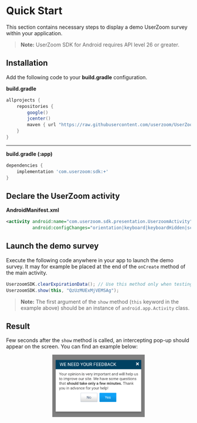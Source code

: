 # Quick Start

This section contains necessary steps to display a demo UserZoom survey within your application.

> **Note:** UserZoom SDK for Android requires API level 26 or greater.

## Installation

Add the following code to your **build.gradle** configuration.

**build.gradle**  
``` gradle
allprojects {
    repositories {
        google()
        jcenter()
        maven { url "https://raw.githubusercontent.com/userzoom/UserZoomSDK-Android/master" }
    }
}
```

---

**build.gradle (:app)**  
``` gradle
dependencies { 
    implementation 'com.userzoom:sdk:+' 
}
```

## Declare the UserZoom activity

**AndroidManifest.xml**
``` xml
<activity android:name="com.userzoom.sdk.presentation.UserzoomActivity"
          android:configChanges="orientation|keyboard|keyboardHidden|screenSize" />
```

## Launch the demo survey

Execute the following code anywhere in your app to launch the demo survey. It may for example be placed at the end of the `onCreate` method of the main activity.

``` java
UserzoomSDK.clearExpirationData(); // Use this method only when testing!
UserzoomSDK.show(this, "QzUzMUExMjVEMSAg");
```

> **Note:** The first argument of the `show` method (`this` keyword in the example above) should be an instance of `android.app.Activity` class.

## Result

Few seconds after the `show` method is called, an intercepting pop-up should appear on the screen. You can find an example below:

<img 
    alt="UserZoom intercept example"
    src="img/intercept-example.png"
    style="width: 50%; display:block; margin: auto;"
/>